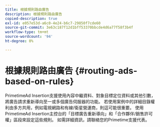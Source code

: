 ```yaml
---
title: 根據規則路由廣告
description: 根據規則路由廣告
copied-description: true
exl-id: e057e53d-a6c0-4e24-b6c7-29850f7cde60
source-git-commit: 3e63c187f12d1bff53370bbcde4d6a77f58f3b4f
workflow-type: tm+mt
source-wordcount: '94'
ht-degree: 0%

---
```


# 根據規則路由廣告 {#routing-ads-based-on-rules}

PrimetimeAd Insertion支援使用內容中繼資料、對象目標定位資料或其他引數，將廣告請求重新導向至一或多個廣告伺服器的功能。 若使用案例中的詳細目錄權利由多方共用，例如電視網路和有線/衛星營運商，則這可能很重要。 使用PrimetimeAd Insertion主控台的「目標廣告重新導向」和「合作夥伴/銷售許可權」區段來設定這些規則。 如需詳細資訊，請聯絡您的Primetime支援代表。
